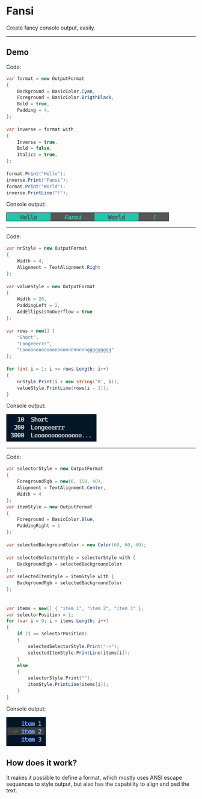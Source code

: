 # Fansi

Create fancy console output, easily.

___

## Demo
Code:
```csharp
var format = new OutputFormat
{
    Background = BasicColor.Cyan,
    Foreground = BasicColor.BrigthBlack,
    Bold = true,
    Padding = 4,
};

var inverse = format with
{
    Inverse = true,
    Bold = false,
    Italics = true,
};

format.Print("Hello");
inverse.Print("Fansi");
format.Print("World");
inverse.PrintLine("!");
```
Console output:

![Hello fansi world!][1]

[1]: https://raw.githubusercontent.com/Zindre17/Fansi/main/Fansi/Images/hello-fansi-world.png
[1]: Images/hello-fansi-world.png

---

Code: 
```csharp
var nrStyle = new OutputFormat
{
    Width = 4,
    Alignment = TextAlignment.Right
};

var valueStyle = new OutputFormat
{
    Width = 20,
    PaddingLeft = 2,
    AddEllipsisToOverflow = true
};

var rows = new[] { 
    "Short",
    "Longeeerrr",
    "Loooooooooooooooonnnnnnnnggggggggg"
};

for (int i = 1; i <= rows.Length; i++)
{
    nrStyle.Print(i + new string('0', i));
    valueStyle.PrintLine(rows[i - 1]);
}
```
Console output:

![Aligned and sized output][2]

[2]: https://raw.githubusercontent.com/Zindre17/Fansi/main/Fansi/Images/format-and-alignment.png
[2]: Images/format-and-alignment.png

---

Code: 
```csharp
var selectorStyle = new OutputFormat
{
    ForegroundRgb = new(0, 150, 40),
    Alignment = TextAlignment.Center,
    Width = 4
};
var itemStyle = new OutputFormat
{
    Foreground = BasicColor.Blue,
    PaddingRight = 1
};

var selectedBackgroundColor = new Color(60, 60, 60);

var selectedSelectorStyle = selectorStyle with {
    BackgroundRgb = selectedBackgroundColor
};
var selectedItemStyle = itemStyle with {
    BackgroundRgb = selectedBackgroundColor 
};


var items = new[] { "item 1", "item 2", "item 3" };
var selectorPosition = 1;
for (var i = 0; i < items.Length; i++)
{
    if (i == selectorPosition)
    {
        selectedSelectorStyle.Print("->");
        selectedItemStyle.PrintLine(items[i]);
    }
    else
    {
        selectorStyle.Print("");
        itemStyle.PrintLine(items[i]);
    }
}
```
Console output:

![Styled list selection][3]

[3]: https://raw.githubusercontent.com/Zindre17/Fansi/main/Fansi/Images/selector.png
[3]: Images/selector.png



## How does it work?
It makes it possible to define a format, which 
mostly uses ANSI escape sequences to style output, but also has the capability to align and pad the text.
